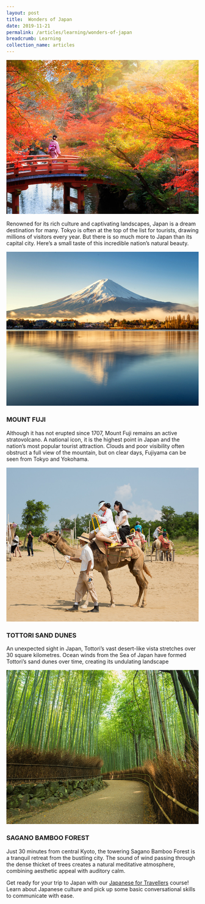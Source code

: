 ```yaml
---
layout: post
title:  Wonders of Japan
date: 2019-11-21
permalink: /articles/learning/wonders-of-japan
breadcrumb: Learning
collection_name: articles
---
```

![Wonders of Japan](/images/content-articles/learning/wonders-of-japan-img1.jpg)

Renowned for its rich culture and captivating landscapes, Japan is a dream destination for many. Tokyo is often at the top of the list for tourists, drawing millions of visitors every year. But there is so much more to Japan than its capital city. Here’s a small taste of this incredible nation’s natural beauty.

![Wonders of Japan](/images/content-articles/learning/wonders-of-japan-img2.jpg)

### MOUNT FUJI
Although it has not erupted since 1707, Mount Fuji remains an active stratovolcano. A national icon, it is the highest point in Japan and the nation’s most popular tourist attraction. Clouds and poor visibility often obstruct a full view of the mountain, but on clear days, Fujiyama can be seen from Tokyo and Yokohama. 

![Wonders of Japan](/images/content-articles/learning/wonders-of-japan-img3.jpg)

### TOTTORI SAND DUNES
An unexpected sight in Japan, Tottori’s vast desert-like vista stretches over 30 square kilometres. Ocean winds from the Sea of Japan have formed Tottori’s sand dunes over time, creating its undulating landscape

![Wonders of Japan](/images/content-articles/learning/wonders-of-japan-img4.jpg)

### SAGANO BAMBOO FOREST
Just 30 minutes from central Kyoto, the towering Sagano Bamboo Forest is a tranquil retreat from the bustling city. The sound of wind passing through the dense thicket of trees creates a natural meditative atmosphere, combining aesthetic appeal with auditory calm.

Get ready for your trip to Japan with our [Japanese for Travellers](../../course-directory/lifelong-learning/#japanese-for-travellers) course! Learn about Japanese culture and pick up some basic conversational skills to communicate with ease.





